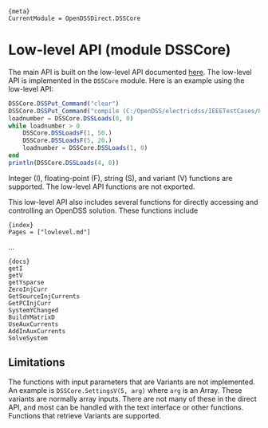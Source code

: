 
    {meta}
    CurrentModule = OpenDSSDirect.DSSCore


# Low-level API (module DSSCore)

The main API is built on the low-level API documented 
[here](http://svn.code.sf.net/p/electricdss/code/trunk/Distrib/Doc/OpenDSS_Direct_DLL.pdf).
The low-level API is implemented in the `DSSCore` module.
Here is an example using the low-level API:

```julia
DSSCore.DSSPut_Command("clear")
DSSCore.DSSPut_Command("compile (C:/OpenDSS/electricdss/IEEETestCases/8500-Node/Master.dss)")
loadnumber = DSSCore.DSSLoads(0, 0)
while loadnumber > 0
    DSSCore.DSSLoadsF(1, 50.)
    DSSCore.DSSLoadsF(5, 20.)
    loadnumber = DSSCore.DSSLoads(1, 0)
end
println(DSSCore.DSSLoads(4, 0)) 
```

Integer (I), floating-point (F), string (S), and variant (V) functions are
supported. The low-level API functions are not exported. 

This low-level API also includes several functions for directly accessing and 
controlling an OpenDSS solution. These functions include 

    {index}
    Pages = ["lowlevel.md"]

...

    {docs}
    getI 
    getV 
    getYsparse 
    ZeroInjCurr 
    GetSourceInjCurrents
    GetPCInjCurr
    SystemYChanged
    BuildYMatrixD
    UseAuxCurrents
    AddInAuxCurrents
    SolveSystem


## Limitations

The functions with input parameters that are Variants are not implemented. An example is `DSSCore.SettingsV(5, arg)` where `arg` is an Array. These variants are normally array inputs. There are not many of these in the direct API, and most can be handled with the text interface or other functions. Functions that retrieve Variants are supported. 
